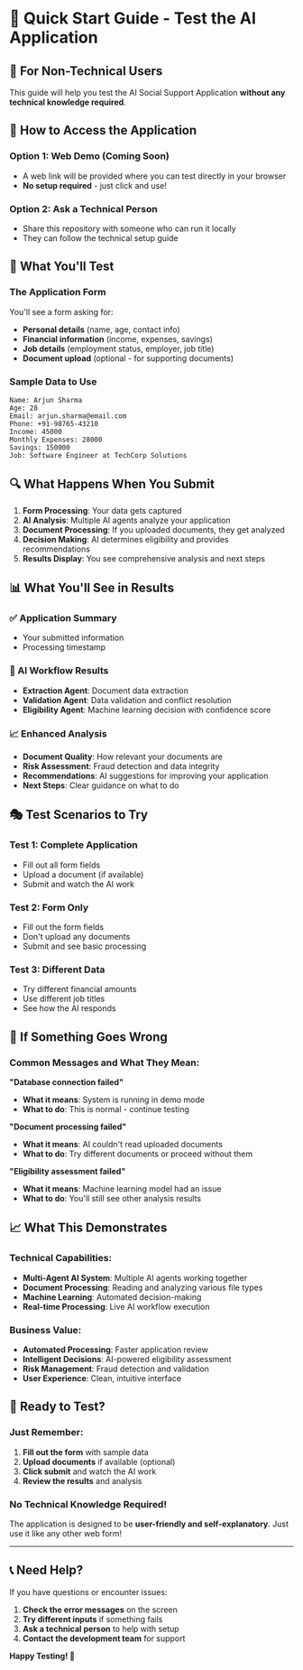 # 🚀 Quick Start Guide - Test the AI Application

## 🎯 For Non-Technical Users

This guide will help you test the AI Social Support Application **without any technical knowledge required**.

## 📱 How to Access the Application

### Option 1: Web Demo (Coming Soon)
- A web link will be provided where you can test directly in your browser
- **No setup required** - just click and use!

### Option 2: Ask a Technical Person
- Share this repository with someone who can run it locally
- They can follow the technical setup guide

## 🧪 What You'll Test

### The Application Form
You'll see a form asking for:
- **Personal details** (name, age, contact info)
- **Financial information** (income, expenses, savings)
- **Job details** (employment status, employer, job title)
- **Document upload** (optional - for supporting documents)

### Sample Data to Use
```
Name: Arjun Sharma
Age: 28
Email: arjun.sharma@email.com
Phone: +91-98765-43210
Income: 45000
Monthly Expenses: 28000
Savings: 150000
Job: Software Engineer at TechCorp Solutions
```

## 🔍 What Happens When You Submit

1. **Form Processing**: Your data gets captured
2. **AI Analysis**: Multiple AI agents analyze your application
3. **Document Processing**: If you uploaded documents, they get analyzed
4. **Decision Making**: AI determines eligibility and provides recommendations
5. **Results Display**: You see comprehensive analysis and next steps

## 📊 What You'll See in Results

### ✅ Application Summary
- Your submitted information
- Processing timestamp

### 🤖 AI Workflow Results
- **Extraction Agent**: Document data extraction
- **Validation Agent**: Data validation and conflict resolution
- **Eligibility Agent**: Machine learning decision with confidence score

### 📈 Enhanced Analysis
- **Document Quality**: How relevant your documents are
- **Risk Assessment**: Fraud detection and data integrity
- **Recommendations**: AI suggestions for improving your application
- **Next Steps**: Clear guidance on what to do

## 🎭 Test Scenarios to Try

### Test 1: Complete Application
- Fill out all form fields
- Upload a document (if available)
- Submit and watch the AI work

### Test 2: Form Only
- Fill out the form fields
- Don't upload any documents
- Submit and see basic processing

### Test 3: Different Data
- Try different financial amounts
- Use different job titles
- See how the AI responds

## 🔧 If Something Goes Wrong

### Common Messages and What They Mean:

**"Database connection failed"**
- **What it means**: System is running in demo mode
- **What to do**: This is normal - continue testing

**"Document processing failed"**
- **What it means**: AI couldn't read uploaded documents
- **What to do**: Try different documents or proceed without them

**"Eligibility assessment failed"**
- **What it means**: Machine learning model had an issue
- **What to do**: You'll still see other analysis results

## 📈 What This Demonstrates

### Technical Capabilities:
- **Multi-Agent AI System**: Multiple AI agents working together
- **Document Processing**: Reading and analyzing various file types
- **Machine Learning**: Automated decision-making
- **Real-time Processing**: Live AI workflow execution

### Business Value:
- **Automated Processing**: Faster application review
- **Intelligent Decisions**: AI-powered eligibility assessment
- **Risk Management**: Fraud detection and validation
- **User Experience**: Clean, intuitive interface

## 🎉 Ready to Test?

### Just Remember:
1. **Fill out the form** with sample data
2. **Upload documents** if available (optional)
3. **Click submit** and watch the AI work
4. **Review the results** and analysis

### No Technical Knowledge Required!
The application is designed to be **user-friendly and self-explanatory**. Just use it like any other web form!

---

## 📞 Need Help?

If you have questions or encounter issues:
1. **Check the error messages** on the screen
2. **Try different inputs** if something fails
3. **Ask a technical person** to help with setup
4. **Contact the development team** for support

**Happy Testing! 🚀** 